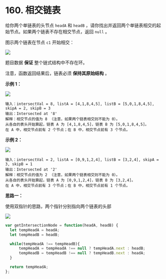 # 160. 相交链表

给你两个单链表的头节点 `headA` 和 `headB` ，请你找出并返回两个单链表相交的起始节点。如果两个链表不存在相交节点，返回 `null` 。

图示两个链表在节点 `c1` 开始相交：

![](https://p3-juejin.byteimg.com/tos-cn-i-k3u1fbpfcp/7075f5cae16b4c86b74f3e1150438bd3~tplv-k3u1fbpfcp-zoom-in-crop-mark:3024:0:0:0.awebp)

题目数据 **保证** 整个链式结构中不存在环。

注意，函数返回结果后，链表必须 **保持其原始结构** 。

**示例 1：**

![](https://p6-juejin.byteimg.com/tos-cn-i-k3u1fbpfcp/aa6843fa5fab49828ff4582bbf854525~tplv-k3u1fbpfcp-zoom-in-crop-mark:3024:0:0:0.awebp)

```
输入：intersectVal = 8, listA = [4,1,8,4,5], listB = [5,0,1,8,4,5], skipA = 2, skipB = 3
输出：Intersected at '8'
解释：相交节点的值为 8 （注意，如果两个链表相交则不能为 0）。
从各自的表头开始算起，链表 A 为 [4,1,8,4,5]，链表 B 为 [5,0,1,8,4,5]。
在 A 中，相交节点前有 2 个节点；在 B 中，相交节点前有 3 个节点。
```

**示例 2：**

![](https://p1-juejin.byteimg.com/tos-cn-i-k3u1fbpfcp/44151e18902842de89f422802c3e1807~tplv-k3u1fbpfcp-zoom-in-crop-mark:3024:0:0:0.awebp)

```
输入：intersectVal = 2, listA = [0,9,1,2,4], listB = [3,2,4], skipA = 3, skipB = 1
输出：Intersected at '2'
解释：相交节点的值为 2 （注意，如果两个链表相交则不能为 0）。
从各自的表头开始算起，链表 A 为 [0,9,1,2,4]，链表 B 为 [3,2,4]。
在 A 中，相交节点前有 3 个节点；在 B 中，相交节点前有 1 个节点。
```

**思路一：**

使用双指针的思路，两个指针分别指向两个链表的头部

![](https://pic.leetcode-cn.com/e86e947c8b87ac723b9c858cd3834f9a93bcc6c5e884e41117ab803d205ef662-%E7%9B%B8%E4%BA%A4%E9%93%BE%E8%A1%A8.png)

```javascript
var getIntersectionNode = function(headA, headB) {
  let tempHeadA = headA;
  let tempHeadB = headB;

  while(tempHeadA !== tempHeadB){
      tempHeadA = tempHeadA !== null ? tempHeadA.next : headB;
      tempHeadB = tempHeadB !== null ? tempHeadB.next : headA;
  }

  return tempHeadA;
};
```